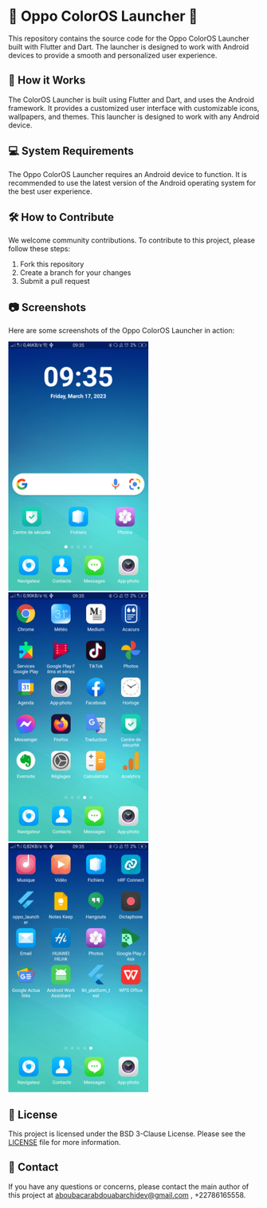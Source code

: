 # 🚀 Oppo ColorOS Launcher 🚀

This repository contains the source code for the Oppo ColorOS Launcher built with Flutter and Dart. The launcher is designed to work with Android devices to provide a smooth and personalized user experience.

## 📖 How it Works

The ColorOS Launcher is built using Flutter and Dart, and uses the Android framework. It provides a customized user interface with customizable icons, wallpapers, and themes. This launcher is designed to work with any Android device.

## 💻 System Requirements

The Oppo ColorOS Launcher requires an Android device to function. It is recommended to use the latest version of the Android operating system for the best user experience.

## 🛠️ How to Contribute

We welcome community contributions. To contribute to this project, please follow these steps:

1. Fork this repository
2. Create a branch for your changes
3. Submit a pull request

## 📷 Screenshots

Here are some screenshots of the Oppo ColorOS Launcher in action:

<img src="assets/screenshots/1.png" alt= "1" height="500">
<img src="assets/screenshots/4.png" alt= "1" height="500">
<img src="assets/screenshots/5.png" alt= "1" height="500">

## 📄 License

This project is licensed under the BSD 3-Clause License. Please see the [LICENSE](https://github.com/AbdouAbarchiAboubacar/oppo_color_os_launcher/blob/master/LICENCE) file for more information.

## 📧 Contact

If you have any questions or concerns, please contact the main author of this project at aboubacarabdouabarchidev@gmail.com , +22786165558.
